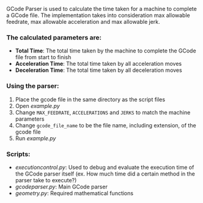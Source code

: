 GCode Parser is used to calculate the time taken for a machine to complete a GCode file.
The implementation takes into consideration max allowable feedrate, max allowable acceleration and max allowable jerk.

### The calculated parameters are:
- **Total Time**: The total time taken by the machine to complete the GCode file from start to finish 
- **Acceleration Time**: The total time taken by all acceleration moves
- **Deceleration Time**: The total time taken by all deceleration moves

### Using the parser:
1. Place the gcode file in the same directory as the script files
2. Open *example.py*
3. Change `MAX_FEEDRATE`, `ACCELERATIONS` and `JERKS` to match the machine parameters
4. Change `gcode_file_name` to be the file name, including extension, of the gcode file
5. Run *example.py*

### Scripts:
- *executioncontrol.py*: Used to debug and evaluate the execution time of the GCode parser itself (ex. How much time did a certain method in the parser take to execute?)
- *gcodeparser.py*: Main GCode parser
- *geometry.py*: Required mathematical functions
